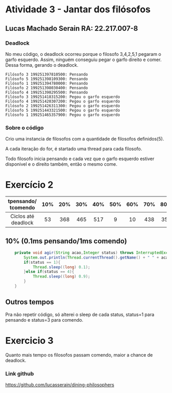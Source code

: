 # Atividade 3 - Jantar dos filósofos

## Lucas Machado Serain RA: 22.217.007-8

### Deadlock
No meu código, o deadlock ocorreu porque o filosofo 3,4,2,5,1 pegaram o garfo esquerdo.
Assim, ninguém conseguiu pegar o garfo direito e comer.
Dessa forma, gerando o deadlock.

```
Filósofo 3 199251397810500: Pensando
Filósofo 5 199251398109300: Pensando
Filósofo 1 199251394780000: Pensando
Filósofo 2 199251398030400: Pensando
Filósofo 4 199251398295500: Pensando
Filósofo 3 199251418315200: Pegou o garfo esquerdo
Filósofo 4 199251420307200: Pegou o garfo esquerdo
Filósofo 2 199251426311300: Pegou o garfo esquerdo
Filósofo 5 199251443321500: Pegou o garfo esquerdo
Filósofo 1 199251465357900: Pegou o garfo esquerdo
``` 

### Sobre o código
Crio uma instancia de filosofos com a quantidade de filosofos definidos(5).

A cada iteração do for, é startado uma thread para cada filosofo.

Todo filosofo inicia pensando e cada vez que o garfo esquerdo estiver disponivel e o direito também, então o mesmo come.


# Exercício 2 
| tpensando/ tcomendo 	| 10% 	| 20% 	| 30% 	| 40% 	| 50% 	| 60% 	| 70% 	| 80% 	| 90% 	| 100% 	|
|:-------------------:	|:---:	|:---:	|:---:	|:---:	|:---:	|:---:	|:---:	|:---:	|:---:	|:----:	|
| Ciclos até deadlock 	|  53 	| 368 	| 465 	| 517 	|  9  	|  10 	| 438 	| 350 	| 293 	|   4  	|

## 10% (0.1ms pensando/1ms comendo)
``` java 
	private void agir(String acao,Integer status) throws InterruptedException {
		System.out.println(Thread.currentThread().getName() + " " + acao);
		if(status == 1){
			Thread.sleep((long) 0.1);
		}else if(status == 4){
			Thread.sleep((long) 0.9);
		}
	}
```
## Outros tempos
Pra não repetir código, só alterei o sleep de cada status, status=1 para pensando e status=3 para comendo.

# Exercicio 3
Quanto mais tempo os filosofos passam comendo, maior a chance de deadlock.



### Link github
https://github.com/lucasserain/dining-philosophers